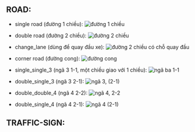 ROAD:
----

- single road (đường 1 chiều):
![đường 1 chiều](https://3dwarehouse.sketchup.com/warehouse/v1.0/publiccontent/86cc6185-41ac-4a8d-9b7f-eef2f0b46ab3)

- double road (đường 2 chiều):
![đường 2 chiều](https://3dwarehouse.sketchup.com/warehouse/v1.0/publiccontent/60d042d3-c5af-43e8-9ab5-3e7d17fdc5d9)

- change_lane (dùng để quay đầu xe):
![đường 2 chiều có chỗ quay đầu](https://3dwarehouse.sketchup.com/warehouse/v1.0/publiccontent/b340048e-f8c8-4799-9df3-d12da9d10795)

- corner road (đường cong):
![đường cong](https://3dwarehouse.sketchup.com/warehouse/v1.0/publiccontent/79bea779-c695-46db-843a-636003f986d2)

- single_single_3 (ngã 3 1-1, một chiều giao với 1 chiều):
![ngã ba 1-1](https://3dwarehouse.sketchup.com/warehouse/v1.0/publiccontent/cd465168-1170-4796-a54b-94035d964812)

- double_single_3 (ngã 3 2-1):
![ngã 3, (2-1)](https://3dwarehouse.sketchup.com/warehouse/v1.0/publiccontent/a91195bf-ff20-46b6-ab5b-c8a146828b68)

- double_double_4 (ngã 4 2-2):
![ngã 4, 2-2](https://3dwarehouse.sketchup.com/warehouse/v1.0/publiccontent/7d6f9978-ed3b-44a5-b742-e30011dcc72c)

- double_single_4 (ngã 4 2-1):
![ngã 4 (2-1)](https://3dwarehouse.sketchup.com/warehouse/v1.0/publiccontent/e4cbb472-fe2c-47a0-b20d-fe5add619228)



TRAFFIC-SIGN:
------------